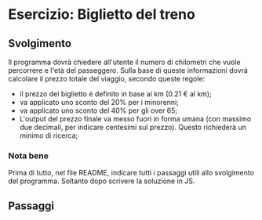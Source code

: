 # Esercizio: Biglietto del treno

## Svolgimento

Il programma dovrà chiedere all'utente il numero di chilometri che vuole percorrere e l'età del passeggero.
Sulla base di queste informazioni dovrà calcolare il prezzo totale del viaggio, secondo queste regole:
- il prezzo del biglietto è definito in base ai km (0.21 € al km);
- va applicato uno sconto del 20% per i minorenni;
- va applicato uno sconto del 40% per gli over 65;
- L'output del prezzo finale va messo fuori in forma umana (con massimo due decimali, per indicare centesimi sul prezzo). Questo richiederà un minimo di ricerca;

### Nota bene

Prima di tutto, nel file README, indicare tutti i passaggi utili allo svolgimento del programma. Soltanto dopo scrivere la soluzione in JS.

## Passaggi

